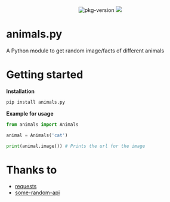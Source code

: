 <div align="center">
  <img src="https://img.shields.io/pypi/v/animals.py" alt="pkg-version">
  <img src="https://img.shields.io/pypi/wheel/animals.py">
  
</div>

# animals.py
A Python module to get random image/facts of different animals

# Getting started

**Installation**
```sh
pip install animals.py
```
**Example for usage**
```py
from animals import Animals

animal = Animals('cat')

print(animal.image()) # Prints the url for the image
```

# Thanks to

* [requests](https://github.com/psf/requests)
* [some-random-api](https://some-random-api.ml)
